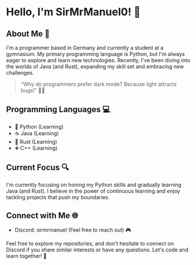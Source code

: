# Hello, I'm SirMrManuel0! 👋

## About Me 🚀

I'm a programmer based in Germany and currently a student at a gymnasium. My primary programming language is Python, but I'm always eager to explore and learn new technologies. Recently, I've been diving into the worlds of Java (and Rust), expanding my skill set and embracing new challenges.


> "Why do programmers prefer dark mode? Because light attracts bugs!" 🌌😄

## Programming Languages 💻

- 🐍 Python (Learning)
- ☕ Java (Learning)
- 🦀 Rust (Learning)
- ➕ C++ (Learning)


## Current Focus 🔍

I'm currently focusing on honing my Python skills and gradually learning Java (and Rust). I believe in the power of continuous learning and enjoy tackling projects that push my boundaries.

## Connect with Me 🌐

- Discord: sirmrmanuel (Feel free to reach out) 🎮

Feel free to explore my repositories, and don't hesitate to connect on Discord if you share similar interests or have any questions. Let's code and learn together! 🚀
